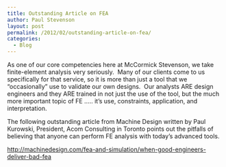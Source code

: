```yaml
---
title: Outstanding Article on FEA
author: Paul Stevenson
layout: post
permalink: /2012/02/outstanding-article-on-fea/
categories:
  - Blog
---
```

As one of our core competencies here at McCormick Stevenson, we take finite-element analysis very seriously.  Many of our clients come to us specifically for that service, so it is more than just a tool that we “occasionally” use to validate our own designs.  Our analysts ARE design engineers and they ARE trained in not just the use of the tool, but the much more important topic of FE ….. it’s use, constraints, application, and interpretation.

The following outstanding article from Machine Design written by Paul Kurowski, President, Acom Consulting in Toronto points out the pitfalls of believing that anyone can perform FE analysis with today’s advanced tools.

<http://machinedesign.com/fea-and-simulation/when-good-engineers-deliver-bad-fea>

 